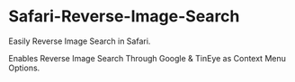 # Safari-Reverse-Image-Search
Easily Reverse Image Search in Safari.

Enables Reverse Image Search Through Google & TinEye as Context Menu Options.
